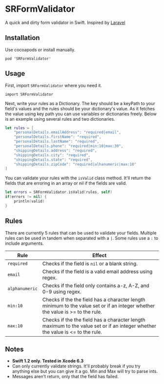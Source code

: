 # SRFormValidator

A quick and dirty form validator in Swift. Inspired by [Laravel](http://laravel.com/docs/5.1/validation)

## Installation

Use cocoapods or install manually.

`pod 'SRFormValidator'`

## Usage

First, import `SRFormValidator` where you need it.

`import SRFormValidator`

Next, write your rules as a Dictionary. The key should be a keyPath to your field's values and the rules should be your dictionary's value. As it fetches the value using key path you can use variables or dictionaries freely. Below is an example using several rules and two dictionaries.

```swift
let rules = [
    "personalDetails.emailAddress": "required|email",
    "personalDetails.firstName": "required",
    "personalDetails.lastName": "required",
    "personalDetails.phone": "required|min:10|max:30",
    "shippingDetails.address": "required",
    "shippingDetails.city": "required",
    "shippingDetails.state": "required",
    "shippingDetails.zipCode": "required|alhanumeric|max:10"
]
```

You can validate your rules with the `isValid` class method. It'll return the fields that are erroring in an array or nil if the fields are valid.

```swift
let errors = SRFormValidator.isValid(rules, self)
if(errors != nil) {
    println(valid)
}
```

## Rules

There are currently 5 rules that can be used to validate your fields. Multiple rules can be used in tandem when separated with a `|`. Some rules use a `:` to include arguments.

Rule | Effect
-----|-------
`required` | Checks if the field is `nil` or a blank string.
`email`    | Checks if the field is a valid email address using regex.
`alphanumeric` | Checks if the field only contains a-z, A-Z, and 0-9 using regex.
`min:10` | Checks if the the field has a character length minimum to the value set or if an integer whether the value is >= to the rule.
`max:10` | Checks if the the field has a character length maximum to the value set or if an integer whether the value is <= to the rule.

## Notes

* **Swift 1.2 only. Tested in Xcode 6.3**
* Can only currently validate strings. It'll probably break if you try anything else but you can give it a go. Min and Max will try to parse ints.
* Messages aren't return, only that the field has failed.
